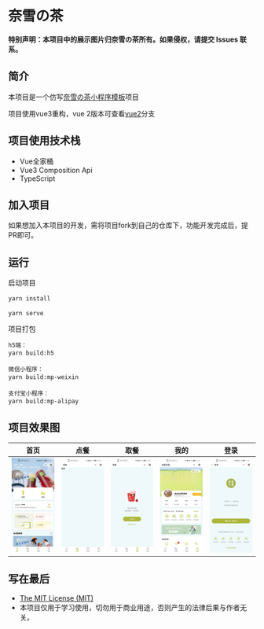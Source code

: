 # 奈雪の茶

**特别声明：本项目中的展示图片归奈雪の茶所有。如果侵权，请提交 Issues 联系。**

## 简介

本项目是一个仿写[奈雪の茶小程序模板](https://github.com/tinypuppet/nxdc-milktea)项目

项目使用vue3重构，vue 2版本可查看[vue2](https://github.com/xlz122/nai-xue/tree/vue2)分支

## 项目使用技术栈

* Vue全家桶
* Vue3 Composition Api
* TypeScript

## 加入项目

如果想加入本项目的开发，需将项目fork到自己的仓库下，功能开发完成后，提PR即可。

## 运行

启动项目

```
yarn install
```

```
yarn serve
```

项目打包

```
h5端：
yarn build:h5

微信小程序：
yarn build:mp-weixin

支付宝小程序：
yarn build:mp-alipay
```

## 项目效果图

|首页|点餐|取餐|我的|登录|
|---|---|---|---|---|
|![](./src/static/design-sketch/home.jpg)|![](./src/static/design-sketch/drink.jpg)|![](./src/static/design-sketch/take-foods.jpg)|![](./src/static/design-sketch/mine.jpg)|![](./src/static/design-sketch/login.jpg)|

## 写在最后

* [The MIT License (MIT)](https://github.com/xlz122/nai-xue/blob/master/LICENSE)
* 本项目仅用于学习使用，切勿用于商业用途，否则产生的法律后果与作者无关。
